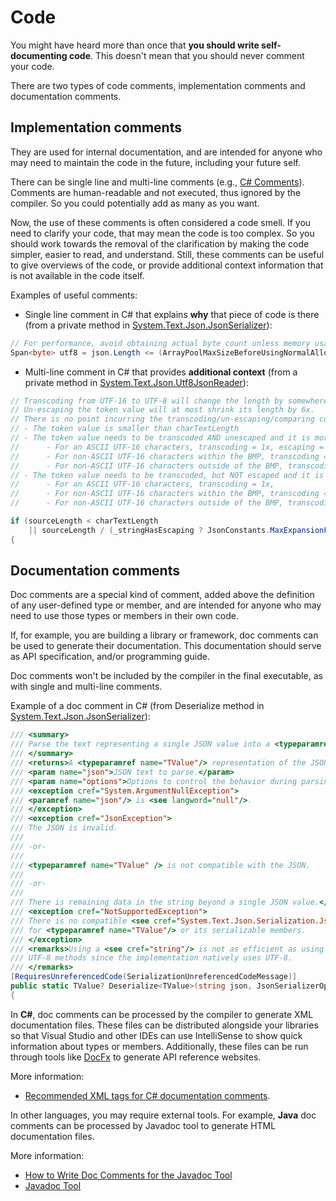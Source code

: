 # Code

You might have heard more than once that **you should write self-documenting code**. This doesn't mean that you should never comment your code.

There are two types of code comments, implementation comments and documentation comments.

## Implementation comments

They are used for internal documentation, and are intended for anyone who may need to maintain the code in the future, including your future self.

There can be single line and multi-line comments (e.g., [C# Comments](https://learn.microsoft.com/en-us/dotnet/csharp/language-reference/language-specification/lexical-structure#comments)). Comments are human-readable and not executed, thus ignored by the compiler. So you could potentially add as many as you want.

Now, the use of these comments is often considered a code smell. If you need to clarify your code, that may mean the code is too complex. So you should work towards the removal of the clarification by making the code simpler, easier to read, and understand. Still, these comments can be useful to give overviews of the code, or provide additional context information that is not available in the code itself.

Examples of useful comments:

- Single line comment in C# that explains **why** that piece of code is there (from a private method in [System.Text.Json.JsonSerializer](https://github.com/dotnet/runtime/blob/main/src/libraries/System.Text.Json/src/System/Text/Json/Serialization/JsonSerializer.Read.String.cs)):

```csharp
// For performance, avoid obtaining actual byte count unless memory usage is higher than the threshold.
Span<byte> utf8 = json.Length <= (ArrayPoolMaxSizeBeforeUsingNormalAlloc / JsonConstants.MaxExpansionFactorWhileTranscoding) ? ...
```

- Multi-line comment in C# that provides **additional context** (from a private method in [System.Text.Json.Utf8JsonReader](https://github.com/dotnet/runtime/blob/main/src/libraries/System.Text.Json/src/System/Text/Json/Reader/Utf8JsonReader.cs)):

```csharp
// Transcoding from UTF-16 to UTF-8 will change the length by somewhere between 1x and 3x.
// Un-escaping the token value will at most shrink its length by 6x.
// There is no point incurring the transcoding/un-escaping/comparing cost if:
// - The token value is smaller than charTextLength
// - The token value needs to be transcoded AND unescaped and it is more than 6x larger than charTextLength
//      - For an ASCII UTF-16 characters, transcoding = 1x, escaping = 6x => 6x factor
//      - For non-ASCII UTF-16 characters within the BMP, transcoding = 2-3x, but they are represented as a single escaped hex value, \uXXXX => 6x factor
//      - For non-ASCII UTF-16 characters outside of the BMP, transcoding = 4x, but the surrogate pair (2 characters) are represented by 16 bytes \uXXXX\uXXXX => 6x factor
// - The token value needs to be transcoded, but NOT escaped and it is more than 3x larger than charTextLength
//      - For an ASCII UTF-16 characters, transcoding = 1x,
//      - For non-ASCII UTF-16 characters within the BMP, transcoding = 2-3x,
//      - For non-ASCII UTF-16 characters outside of the BMP, transcoding = 2x, (surrogate pairs - 2 characters transcode to 4 UTF-8 bytes)

if (sourceLength < charTextLength
    || sourceLength / (_stringHasEscaping ? JsonConstants.MaxExpansionFactorWhileEscaping : JsonConstants.MaxExpansionFactorWhileTranscoding) > charTextLength)
{
```

## Documentation comments

Doc comments are a special kind of comment, added above the definition of any user-defined type or member, and are intended for anyone who may need to use those types or members in their own code.

If, for example, you are building a library or framework, doc comments can be used to generate their documentation. This documentation should serve as API specification, and/or programming guide.

Doc comments won't be included by the compiler in the final executable, as with single and multi-line comments.

Example of a doc comment in C# (from Deserialize method in [System.Text.Json.JsonSerializer](https://github.com/dotnet/runtime/blob/main/src/libraries/System.Text.Json/src/System/Text/Json/Serialization/JsonSerializer.Read.String.cs)):

```csharp
/// <summary>
/// Parse the text representing a single JSON value into a <typeparamref name="TValue"/>.
/// </summary>
/// <returns>A <typeparamref name="TValue"/> representation of the JSON value.</returns>
/// <param name="json">JSON text to parse.</param>
/// <param name="options">Options to control the behavior during parsing.</param>
/// <exception cref="System.ArgumentNullException">
/// <paramref name="json"/> is <see langword="null"/>.
/// </exception>
/// <exception cref="JsonException">
/// The JSON is invalid.
///
/// -or-
///
/// <typeparamref name="TValue" /> is not compatible with the JSON.
///
/// -or-
///
/// There is remaining data in the string beyond a single JSON value.</exception>
/// <exception cref="NotSupportedException">
/// There is no compatible <see cref="System.Text.Json.Serialization.JsonConverter"/>
/// for <typeparamref name="TValue"/> or its serializable members.
/// </exception>
/// <remarks>Using a <see cref="string"/> is not as efficient as using the
/// UTF-8 methods since the implementation natively uses UTF-8.
/// </remarks>
[RequiresUnreferencedCode(SerializationUnreferencedCodeMessage)]
public static TValue? Deserialize<TValue>(string json, JsonSerializerOptions? options = null)
{
```

In **C#**, doc comments can be processed by the compiler to generate XML documentation files. These files can be distributed alongside your libraries so that Visual Studio and other IDEs can use IntelliSense to show quick information about types or members. Additionally, these files can be run through tools like [DocFx](https://dotnet.github.io/docfx/) to generate API reference websites.

More information:

- [Recommended XML tags for C# documentation comments](https://learn.microsoft.com/dotnet/csharp/language-reference/xmldoc/recommended-tags).

In other languages, you may require external tools. For example, **Java** doc comments can be processed by Javadoc tool to generate HTML documentation files.

More information:

- [How to Write Doc Comments for the Javadoc Tool](https://www.oracle.com/technical-resources/articles/java/javadoc-tool.html)
- [Javadoc Tool](https://www.oracle.com/java/technologies/javase/javadoc-tool.html#javadocdocuments)
